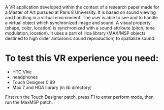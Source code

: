 A VR application developed within the context of a research paper made for a Master of Art pursued at Paris 8 University.
It is based on sound viewing and handling in a virtual environment.
The user is able to see and to handle a virtual object which synchronized image and sound. A visual property (shape, color, location) is synchronized with a sound attribute (pitch, tone modulation, location). It uses a part of Hoa library (MAX/MSP objects destined to high order ambisonic sound reproduction) to spatialize sound.

# To test this VR experience you need:
* HTC Vive
* headphones
* Touch Designer 0.99
* Max 7 and HOA library (in lib directory)

First run the Touch Designer patch, press F1 to enter perform mode, then run the MaxMSP patch.
